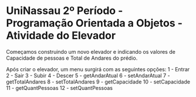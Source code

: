 # UniNassau 2º Período - Programação Orientada a Objetos - Atividade do Elevador

Começamos construindo um novo elevador e indicando os valores de Capacidade de pessoas e Total de Andares do prédio.

Após criar o elevador, um menu surgirá com as seguintes opções: 
1 - Entrar
2 - Sair
3 - Subir
4 - Descer
5 - getAndarAtual
6 - setAndarAtual
7 - getTotalAndares
8 - setTotalAndares
9 - getCapacidade
10 - setCapacidade
11 - getQuantPessoas
12 - setQuantPessoas
